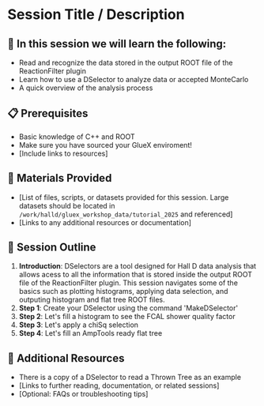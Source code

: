 # Session Title / Description

## :dart: In this session we will learn the following:
- Read and recognize the data stored in the output ROOT file of the ReactionFilter plugin
- Learn how to use a DSelector to analyze data or accepted MonteCarlo
- A quick overview of the analysis process

## :clipboard: Prerequisites
- Basic knowledge of C++ and ROOT 
- Make sure you have sourced your GlueX enviroment!
- [Include links to resources]

## :file_folder: Materials Provided
- [List of files, scripts, or datasets provided for this session. Large datasets should be located in `/work/halld/gluex_workshop_data/tutorial_2025` and referenced]
- [Links to any additional resources or documentation]

## :memo: Session Outline
1. **Introduction**: DSelectors are a tool designed for Hall D data analysis that allows acess to all the information that is stored inside the output ROOT file of the ReactionFilter plugin. This session navigates some of the basics such as plotting histograms, applying data selection, and outputing histogram and flat tree ROOT files.
2. **Step 1**: Create your DSelector using the command 'MakeDSelector'
3. **Step 2**: Let's fill a histogram to see the FCAL shower quality factor
4. **Step 3**: Let's apply a chiSq selection
5. **Step 4**: Let's fill an AmpTools ready flat tree

## :link: Additional Resources
- There is a copy of a DSelector to read a Thrown Tree as an example
- [Links to further reading, documentation, or related sessions]
- [Optional: FAQs or troubleshooting tips]